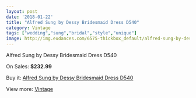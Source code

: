 ```yaml
---
layout: post
date: '2018-01-22'
title: "Alfred Sung by Dessy Bridesmaid Dress D540"
category: Vintage
tags: ["wedding","sung","bridal","style","unique"]
image: http://img.eudances.com/6575-thickbox_default/alfred-sung-by-dessy-bridesmaid-dress-d540.jpg
---
```

Alfred Sung by Dessy Bridesmaid Dress D540

On Sales: **$232.99**
<a href="https://www.eudances.com/en/vintage/2411-alfred-sung-by-dessy-bridesmaid-dress-d540.html"><amp-img layout="responsive" width="600" height="600" src="//img.eudances.com/6575-thickbox_default/alfred-sung-by-dessy-bridesmaid-dress-d540.jpg" alt="Alfred Sung by Dessy Bridesmaid Dress D540 0" /></a>
<a href="https://www.eudances.com/en/vintage/2411-alfred-sung-by-dessy-bridesmaid-dress-d540.html"><amp-img layout="responsive" width="600" height="600" src="//img.eudances.com/6576-thickbox_default/alfred-sung-by-dessy-bridesmaid-dress-d540.jpg" alt="Alfred Sung by Dessy Bridesmaid Dress D540 1" /></a>

Buy it: [Alfred Sung by Dessy Bridesmaid Dress D540](https://www.eudances.com/en/vintage/2411-alfred-sung-by-dessy-bridesmaid-dress-d540.html "Alfred Sung by Dessy Bridesmaid Dress D540")

View more: [Vintage](https://www.eudances.com/en/29-vintage "Vintage")